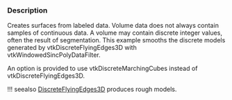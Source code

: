 ### Description

Creates surfaces from labeled data. Volume data does not always contain samples of continuous data. A volume may contain discrete integer values, often the result of segmentation. This example smooths the discrete models generated by vtkDiscreteFlyingEdges3D with vtkWindowedSincPolyDataFilter.

An option is provided to use vtkDiscreteMarchingCubes instead of vtkDiscreteFlyingEdges3D.

!!! seealso
    [DiscreteFlyingEdges3D](../DiscreteFlyingEdges3D) produces rough models.

